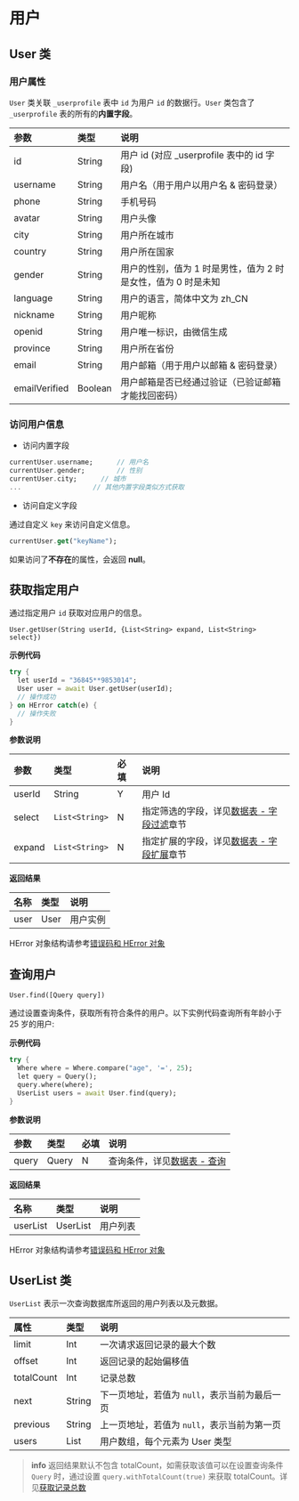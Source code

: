 # 用户

## User 类

### 用户属性

`User` 类关联 `_userprofile` 表中 `id` 为用户 `id` 的数据行。`User` 类包含了 `_userprofile` 表的所有的**内置字段**。

| 参数      | 类型   | 说明 |
| :-------       | :----- | :-- |
| id             | String | 用户 id (对应 _userprofile 表中的 id 字段) |
| username       | String | 用户名（用于用户以用户名 & 密码登录） |
| phone          | String | 手机号码 |
| avatar         | String | 用户头像 |
| city           | String | 用户所在城市 |
| country        | String | 用户所在国家 |
| gender         | String | 用户的性别，值为 1 时是男性，值为 2 时是女性，值为 0 时是未知 |
| language       | String | 用户的语言，简体中文为 zh_CN |
| nickname       | String | 用户昵称 |
| openid         | String | 用户唯一标识，由微信生成 |
| province       | String | 用户所在省份 |
| email          | String | 用户邮箱（用于用户以邮箱 & 密码登录） |
| emailVerified  | Boolean | 用户邮箱是否已经通过验证（已验证邮箱才能找回密码）|

### 访问用户信息

* 访问内置字段

```Dart
currentUser.username;      // 用户名
currentUser.gender;        // 性别
currentUser.city;      // 城市
...                  // 其他内置字段类似方式获取
```

* 访问自定义字段

通过自定义 `key` 来访问自定义信息。

```Dart
currentUser.get("keyName");
```

如果访问了**不存在**的属性，会返回 **null**。

## 获取指定用户

通过指定用户 `id` 获取对应用户的信息。

`User.getUser(String userId, {List<String> expand, List<String> select})`

**示例代码**

```Dart
try {
  let userId = "36845**9853014";
  User user = await User.getUser(userId);
  // 操作成功
} on HError catch(e) {
  // 操作失败
}
```

**参数说明**

| 参数      | 类型           | 必填 | 说明 |
| :------- | :-----         | :-- | :-- |
| userId   | String         | Y   | 用户 Id |
| select   | `List<String>` |  N  | 指定筛选的字段，详见[数据表 - 字段过滤](/flutter-sdk/schema/select-and-expand.md)章节 |
| expand   | `List<String>` |  N  | 指定扩展的字段，详见[数据表 - 字段扩展](/flutter-sdk/schema/select-and-expand.md)章节 |

**返回结果**

| 名称       | 类型           | 说明 |
| :-------- | :------------  | :------ |
| user      | User           | 用户实例|

HError 对象结构请参考[错误码和 HError 对象](/flutter-sdk/error-code.md)

## 查询用户

`User.find([Query query])`

通过设置查询条件，获取所有符合条件的用户。以下实例代码查询所有年龄小于 25 岁的用户:

**示例代码**

```Dart
try {
  Where where = Where.compare("age", '=', 25);
  let query = Query();
  query.where(where);
  UserList users = await User.find(query);
}
```

**参数说明**

|  参数   |  类型 | 必填 | 说明 |
| :----- | :---- | :-- | :-- |
| query  | Query |  N  | 查询条件，详见[数据表 - 查询](/flutter-sdk/schema/query.md) |

**返回结果**
 
| 名称      | 类型           | 说明 |
| :------- | :------------  | :------ |
| userList  | UserList | 用户列表|

HError 对象结构请参考[错误码和 HError 对象](/flutter-sdk/error-code.md)

## UserList 类

`UserList` 表示一次查询数据库所返回的用户列表以及元数据。

| 属性          |  类型        |  说明 |
| :---------   | :---         | :----   |
| limit        | Int          | 一次请求返回记录的最大个数   |
| offset       | Int          | 返回记录的起始偏移值 |
| totalCount   | Int          | 记录总数 |
| next         | String       | 下一页地址，若值为 `null`，表示当前为最后一页 |
| previous     | String       | 上一页地址，若值为 `null`，表示当前为第一页 |
| users        | List<User>   | 用户数组，每个元素为 User 类型 |

> **info**
> 返回结果默认不包含 totalCount，如需获取该值可以在设置查询条件 `Query` 时，通过设置 `query.withTotalCount(true)` 来获取 totalCount。详见[获取记录总数](../schema/limit-and-order.md)